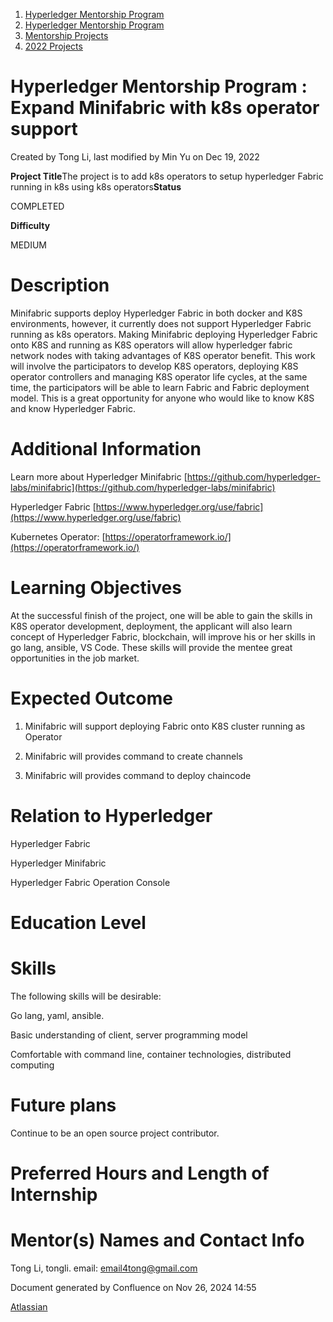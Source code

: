 1. [Hyperledger Mentorship Program](index.html)
2. [Hyperledger Mentorship Program](Hyperledger-Mentorship-Program_21954571.html)
3. [Mentorship Projects](Mentorship-Projects_21954604.html)
4. [2022 Projects](2022-Projects_21954800.html)

# Hyperledger Mentorship Program : Expand Minifabric with k8s operator support

Created by Tong Li, last modified by Min Yu on Dec 19, 2022

**Project Title**The project is to add k8s operators to setup hyperledger Fabric running in k8s using k8s operators**Status**

COMPLETED

**Difficulty**

MEDIUM  

# Description

Minifabric supports deploy Hyperledger Fabric in both docker and K8S environments, however, it currently does not support Hyperledger Fabric running as k8s operators. Making Minifabric deploying Hyperledger Fabric onto K8S and running as K8S operators will allow hyperledger fabric network nodes with taking advantages of K8S operator benefit. This work will involve the participators to develop K8S operators, deploying K8S operator controllers and managing K8S operator life cycles, at the same time, the participators will be able to learn Fabric and Fabric deployment model. This is a great opportunity for anyone who would like to know K8S and know Hyperledger Fabric.

# Additional Information

Learn more about Hyperledger Minifabric [https://github.com/hyperledger-labs/minifabric](https://github.com/hyperledger-labs/minifabric)

Hyperledger Fabric [https://www.hyperledger.org/use/fabric](https://www.hyperledger.org/use/fabric)

Kubernetes Operator: [https://operatorframework.io/](https://operatorframework.io/)

# Learning Objectives

At the successful finish of the project, one will be able to gain the skills in K8S operator development, deployment, the applicant will also learn concept of Hyperledger Fabric, blockchain, will improve his or her skills in go lang, ansible, VS Code. These skills will provide the mentee great opportunities in the job market.

# Expected Outcome

1. Minifabric will support deploying Fabric onto K8S cluster running as Operator
   
2. Minifabric will provides command to create channels
3. Minifabric will provides command to deploy chaincode

# Relation to Hyperledger

Hyperledger Fabric

Hyperledger Minifabric

Hyperledger Fabric Operation Console

# Education Level

# Skills

The following skills will be desirable:

Go lang, yaml, ansible.

Basic understanding of client, server programming model

Comfortable with command line, container technologies, distributed computing

# Future plans

Continue to be an open source project contributor.

# Preferred Hours and Length of Internship

# Mentor(s) Names and Contact Info

Tong Li, tongli. email: email4tong@gmail.com

Document generated by Confluence on Nov 26, 2024 14:55

[Atlassian](http://www.atlassian.com/)

